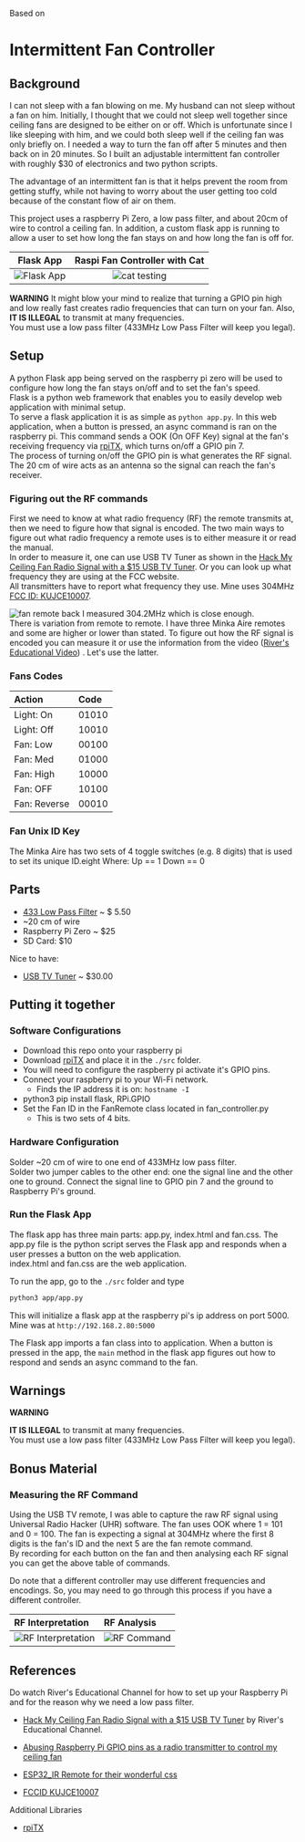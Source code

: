Based on 

# Intermittent Fan Controller

## Background

I can not sleep with a fan blowing on me.  My husband can not sleep without a fan on him.  Initially, I thought that
we could not sleep well together since ceiling fans are designed to be either on or off. 
Which is unfortunate since I like sleeping with him, and we could both sleep well if the
ceiling fan was only briefly on. I needed a way to turn the fan off after 5 minutes 
and then back on in 20 minutes. 
So I built an adjustable intermittent fan controller with roughly $30 of electronics and
two python scripts. 

The advantage of an intermittent fan is that it helps prevent the room from getting 
stuffy, while not having to worry about the user getting too cold because of the 
constant flow of air on them.

This project uses a raspberry Pi Zero, a low pass filter, and about 20cm of wire to control
a ceiling fan.  In addition, a custom flask app is running to allow a user to set 
how long the fan stays on and how long the fan is off for. 

|                Flask App                 | Raspi Fan Controller with Cat | 
|:----------------------------------------:| :---: |
| ![Flask App](./images/fan_flask_app.png) |![cat testing](./images/cat_test.jpg) |

**WARNING** It might blow your mind to realize that turning a GPIO pin high and 
low really fast creates radio frequencies that can turn on your fan.  Also, **IT IS 
ILLEGAL** to transmit at many frequencies.  
You must use a low pass filter (433MHz Low Pass Filter will keep you legal).

## Setup
A python Flask app being served on the raspberry pi zero will be used to configure
how long the fan stays on/off and to set the fan's speed.  
Flask is a python web framework that enables you to easily develop web application with minimal setup.  
To serve a flask application it is as simple as `python app.py`. 
In this web application, when a button is pressed, an async command is 
ran on the raspberry pi.  This command sends a OOK (On OFF Key) signal at the fan's receiving 
frequency via [rpiTX](https://github.com/F5OEO/rpitx), which turns on/off a GPIO pin 7.  
The process of turning on/off the GPIO pin is what generates the RF signal.  The 20 cm 
of wire acts as an antenna so the signal can reach the fan's receiver.


### Figuring out the RF commands

First we need to know at what radio frequency (RF) the remote transmits at, then 
we need to figure how that signal is encoded.  The two main ways to figure
out what radio frequency a remote uses is to either measure it or read the manual.  
In order to measure it, one can use USB TV Tuner as shown in the
[Hack My Ceiling Fan Radio Signal with a $15 USB TV Tuner](https://www.youtube.com/watch?v=_GCpqory3kc&list=PLd0h4lJ7ve9KpkbUbsEXxsDlqNxwA-aWH&index=1). 
Or you can look up what frequency they are using at the FCC website.  
All transmitters have to report what frequency they use. 
Mine uses 304MHz [FCC ID: KUJCE10007](https://fccid.io/KUJCE10007).  

![fan remote back](./images/remote_back.jpg)
I measured 304.2MHz which is close enough.  
There is variation from remote to remote. I have three Minka Aire remotes and
some are higher or lower than stated.
To figure out how the RF signal is encoded you can measure it or 
use the information from the video ([River's Educational Video](https://www.youtube.com/watch?v=3lGU7PjJM7k)) .  Let's use the latter.

### Fans Codes

| Action       | Code  | 
|:-------      | :-----|
| Light: On    | 01010 | 
| Light: Off   | 10010 |
| Fan: Low     | 00100 |
| Fan: Med     | 01000 |
| Fan: High    | 10000 |
| Fan: OFF     | 10100 |
| Fan: Reverse | 00010 |

### Fan Unix ID Key
The Minka Aire has two sets of 4 toggle switches (e.g. 8 digits) that is used to set its unique ID.eight
Where:
Up  == 1
Down == 0

## Parts

* [433 Low Pass Filter](https://www.ebay.com/sch/i.html?_from=R40&_trksid=p2334524.m570.l1313&_nkw=433MHz+low+pass+filter&_sacat=0&LH_TitleDesc=0&_sop=15&_osacat=0&_odkw=400+MHz+low+pass+filter&LH_BIN=1&mkcid=1&mkrid=711-53200-19255-0&siteid=0&campid=5338762671&customid=minkaaire2&toolid=20012&mkevt=1)
 ~ $ 5.50
* ~20 cm of wire
* Raspberry Pi Zero ~ $25
* SD Card: $10

Nice to have:
* [USB TV Tuner](https://www.amazon.com/MyGica-Antenna-Laptop-Windows-Android/dp/B08Z383Y11/ref=sr_1_4?gclid=CjwKCAjw6MKXBhA5EiwANWLODOecn20Ud-zR47MALg8STVqo0nmHOg058T46ysVqpkDLkJTay6GUPhoCTqIQAvD_BwE&hvadid=174226871964&hvdev=c&hvlocphy=9015834&hvnetw=g&hvqmt=e&hvrand=12844467220829786195&hvtargid=kwd-4034224185&hydadcr=19108_9441150&keywords=usb+tv+tuner+stick&qid=1659979571&sr=8-4) ~ $30.00

## Putting it together

### Software Configurations
* Download this repo onto your raspberry pi
* Download [rpiTX](https://github.com/F5OEO/rpitx) and place it in the `./src` folder.
* You will need to configure the raspberry pi activate it's GPIO pins.
* Connect your raspberry pi to your Wi-Fi network.
  * Finds the IP address it is on: `hostname -I`
* python3 pip install flask, RPi.GPIO
* Set the Fan ID in the FanRemote class located in fan_controller.py
  * This is two sets of 4 bits.

### Hardware Configuration

Solder ~20 cm of wire to one end of 433MHz low pass filter.  
Solder two jumper cables to the other end: one the signal line 
and the other one to ground.
Connect the signal line to GPIO pin 7 and the ground to Raspberry Pi's ground.

### Run the Flask App

The flask app has three main parts: app.py, index.html and fan.css.
The app.py file is the python script serves the Flask app and 
responds when a user presses a button on the web application.  
index.html and fan.css are the web application.  

To run the app, go to the `./src` folder and type 

```bash
python3 app/app.py
```

This will initialize a flask app at the raspberry pi's ip address on port 5000.
Mine was at `http://192.168.2.80:5000`

The Flask app imports a fan class into to application.  When a button is pressed in the app, 
the `main` method in the flask app figures out how to respond and sends an async command to the fan.

## Warnings

**WARNING** 

**IT IS ILLEGAL** to transmit at many frequencies.  
You must use a low pass filter (433MHz Low Pass Filter will keep you legal).

## Bonus Material
### Measuring the RF Command

Using the USB TV remote, I was able to capture the raw RF signal using Universal Radio Hacker
(UHR) software. The fan uses OOK where 1 = 101 and 0 = 100.  The fan is expecting a signal at 304MHz where 
the first 8 digits is the fan's ID and the next 5 are the fan remote command.  
By recording for each button on the fan and then analysing each 
RF signal you can get the above table of commands.  

Do note that a different controller may use different frequencies and encodings. So, you may need to go 
through this process if you have a different controller.

| RF Interpretation                                           | RF Analysis |
|:------------------------------------------------------------|:---|
| ![RF Interpretation](./images/urh_signalInterpretation.png) |![RF Command](./images/minka_airUHR.png) | 

## References

Do watch River's Educational Channel for how to set up your Raspberry Pi and for the reason why we need a low pass filter.

* [Hack My Ceiling Fan Radio Signal with a $15 USB TV Tuner](https://www.youtube.com/watch?v=_GCpqory3kc&list=PLd0h4lJ7ve9KpkbUbsEXxsDlqNxwA-aWH&index=1) by River's Educational Channel.

* [Abusing Raspberry Pi GPIO pins as a radio transmitter to control my ceiling fan](https://www.youtube.com/watch?v=3lGU7PjJM7k)
	

* [ESP32_IR Remote for their wonderful css](https://github.com/e-tinkers/esp32_ir_remote)

* [FCCID KUJCE10007](https://fccid.io/KUJCE10007)

Additional Libraries

* [rpiTX](https://github.com/F5OEO/rpitx) 
